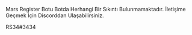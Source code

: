 Mars Register Botu
Botda Herhangi Bir Sıkıntı Bulunmamaktadır.
İletişime Geçmek İçin Discorddan Ulaşabilirsiniz. 

RS34#3434
